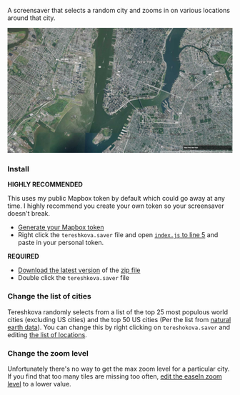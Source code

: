 A screensaver that selects a random city and zooms in on various locations around that city.

[![](tereshkova/preview.jpg)](http://i.imgur.com/D0B6leW.gifv)

### Install

**HIGHLY RECOMMENDED**

This uses my public Mapbox token by default which could go away at any time.  I highly recommend you create your own token so your screensaver doesn't break.
* [Generate your Mapbox token](https://www.mapbox.com/help/define-access-token/)
* Right click the `tereshkova.saver` file and open [`index.js` to line 5](https://github.com/Caged/tereshkova/blob/4ba5d60d6bc0307aebd35bcc9939a582da2bbc69/tereshkova/index.js#L5) and paste in your personal token.

**REQUIRED**

* [Download the latest version](https://github.com/Caged/tereshkova/releases) of the [zip file](https://github.com/Caged/tereshkova/releases/download/v1.0/tereshkova.zip)
* Double click the `tereshkova.saver` file

### Change the list of cities

Tereshkova randomly selects from a list of the top 25 most populous world cities (excluding US cities) and the top 50 US cities (Per the list from [natural earth data](http://www.naturalearthdata.com/downloads/10m-cultural-vectors/10m-populated-places/)).  You can change this by right clicking on `tereshokova.saver` and editing [the list of locations](https://github.com/Caged/tereshkova/blob/4ba5d60d6bc0307aebd35bcc9939a582da2bbc69/tereshkova/index.js#L7).

### Change the zoom level
Unfortunately there's no way to get the max zoom level for a particular city.  If you find that too many tiles are missing too often, [edit the easeIn zoom level](https://github.com/Caged/tereshkova/blob/4ba5d60d6bc0307aebd35bcc9939a582da2bbc69/tereshkova/index.js#L96) to a lower value.
